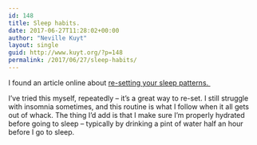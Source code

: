 ```yaml
---
id: 148
title: Sleep habits.
date: 2017-06-27T11:28:02+00:00
author: "Neville Kuyt"
layout: single
guid: http://www.kuyt.org/?p=148
permalink: /2017/06/27/sleep-habits/
---
```

I found an article online about [re-setting your sleep patterns. ](http://localhost:4000/sleep-and-relaxation.html)

I&#8217;ve tried this myself, repeatedly &#8211; it&#8217;s a great way to re-set. I still struggle with insomnia sometimes, and this routine is what I follow when it all gets out of whack. The thing I&#8217;d add is that I make sure I&#8217;m properly hydrated before going to sleep &#8211; typically by drinking a pint of water half an hour before I go to sleep.